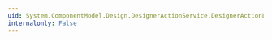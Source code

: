 ```yaml
---
uid: System.ComponentModel.Design.DesignerActionService.DesignerActionListsChanged
internalonly: False
---
```

